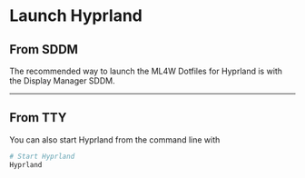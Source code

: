 # Launch Hyprland

## From SDDM

The recommended way to launch the ML4W Dotfiles for Hyprland is with the Display Manager SDDM.

---

## From TTY

You can also start Hyprland from the command line with

```sh
# Start Hyprland
Hyprland
```
